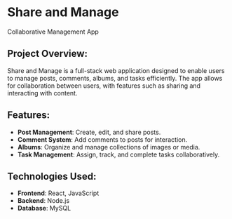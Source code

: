 # Share and Manage  
Collaborative Management App  

## Project Overview:
Share and Manage is a full-stack web application designed to enable users to manage posts, comments, albums, and tasks efficiently. The app allows for collaboration between users, with features such as sharing and interacting with content.

## Features:
- **Post Management**: Create, edit, and share posts.  
- **Comment System**: Add comments to posts for interaction.  
- **Albums**: Organize and manage collections of images or media.  
- **Task Management**: Assign, track, and complete tasks collaboratively.  

## Technologies Used:
- **Frontend**: React, JavaScript  
- **Backend**: Node.js  
- **Database**: MySQL  

